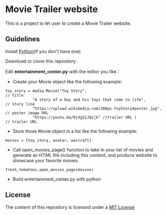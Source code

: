 # Movie Trailer website

This is a project to let user to create a Movie Trailer website.

## Guidelines

Install [Python](https://www.python.org/)(if you don't have one)

Download or clone this repository 

Edit **entertainment_center.py** with the editor you like：
* Create your Movie object like the following example:

```
toy_story = media.Movie("Toy Story",                                              // title
			"A story of a boy and his toys that come to life",        // story line
			"https://upload.wikimedia.com/200px-ToyStory4poster.jpg", // poster image URL
			"https://youtu.be/Bj4gS1JQzjk" //trailer URL )            // trailer URL
```
* Store those Movie object in a list like the following example:
```
movies = [toy_story, avatar, warcraft]
```
* Call open_movies_page() function to take in your list of movies and generate an HTML file including this content, and produce website to showcase your favorite movies.
```
fresh_tomatoes.open_movies_page(movies)
```
* Build entertainment_center.py with python

## License

The content of this repository is licensed under a [MIT License](https://choosealicense.com/licenses/mit/)
